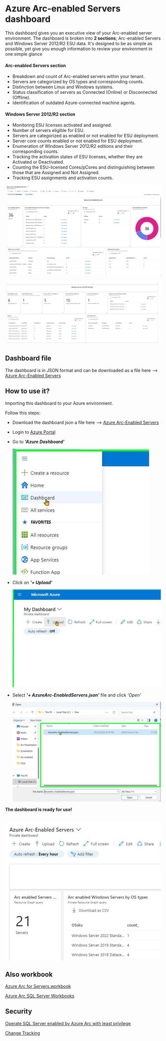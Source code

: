 # Azure Arc-enabled Servers dashboard

This dashboard gives you an executive view of your Arc-enabled server environment. 
The  dashboard is broken into  __2 sections__; Arc-enabled Servers and Windows Server 2012/R2 ESU data. 
It's designed to be as simple as possible, yet give you enough information to review your environment in one simple glance


#### Arc-enabled Servers section
  * Breakdown and count of Arc-enabled servers within your tenant.
  * Servers are categorized by OS types and corresponding counts.
  * Distinction between Linux and Windows systems.
  * Status classification of servers as Connected (Online) or Disconnected (Offline).
  * Identification of outdated Azure-connected machine agents.
   
#### Windows Server 2012/R2 section
   * Monitoring ESU licenses activated and assigned.
 * Number of servers eligible for ESU.
 * Servers are categorized as enabled or not enabled for ESU deployment.
 * Server core counts enabled or not enabled for ESU deployment.
 * Enumeration of Windows Server 2012/R2 editions and their corresponding counts.
 * Tracking the activation states of ESU licenses, whether they are Activated or Deactivated.
 * Counting the ESU-licensed Cores/pCores and distinguishing between those that are Assigned and Not Assigned.
 * Tracking ESU assignments and activation counts.

![arc-enabled-servers](./images/AzureArc-enabledServers.jpeg)

![arc-enabled-esu](./images/AzureArc-enabledESU.jpeg)


## Dashboard file
  The dashboard is in JSON format and can be downloaded as a file here -->
  [Azure Arc-Enabled Servers](files/AzureArc-EnabledServers.json)

## How to use it?

Importing this  dashboard to your Azure environment.

Follow this steps:

* Download the dashboard json  a file here -->   [Azure Arc-Enabled Servers](files/AzureArc-EnabledServers.json)
* Login to [Azure Portal](https://portal.azure.com/) 
* Go to ___'Azure Dashboard'___


   ![Azure dashboard](images/portaldashboard2.jpg)
&NewLine;

* Click on ___'+ Upload'___

    ![Dashboard Upload](images/uploaddashboard3.jpg)
&NewLine;

* Select   ___'+ AzureArc-EnabledServers.json'___ file and click _'Open'_

   ![Select JSON file](images/uploadjson4.jpg)
&NewLine;


__The dashboard is ready for use!__

&nbsp;
   ![Ready to use](images/dashbaordready5.jpg)
  
    
## Also workbook
[Azure Arc for Servers.workbook](https://github.com/ElanShudnow/AzureCode/tree/main/Workbooks/Azure%20Arc%20for%20Servers)

[Azure Arc SQL Server Workbooks](https://github.com/rcarboneras/sql-server-samples/blob/master/samples/features/azure-arc/workbooks/README.md)

## Security
[Operate SQL Server enabled by Azure Arc with least privilege](https://learn.microsoft.com/en-us/sql/sql-server/azure-arc/configure-least-privilege?view=sql-server-ver16)

[Change Tracking](https://techcommunity.microsoft.com/t5/azure-arc-blog/enable-change-tracking-and-inventory-for-arc-onboarded-machines/ba-p/4062317)